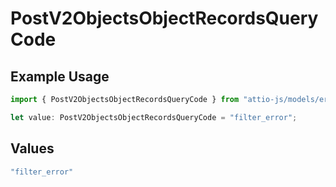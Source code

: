 # PostV2ObjectsObjectRecordsQueryCode

## Example Usage

```typescript
import { PostV2ObjectsObjectRecordsQueryCode } from "attio-js/models/errors";

let value: PostV2ObjectsObjectRecordsQueryCode = "filter_error";
```

## Values

```typescript
"filter_error"
```